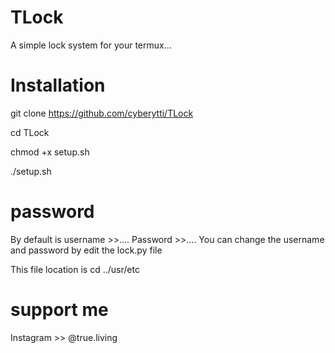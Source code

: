 # TLock

A simple lock system for your termux...

# Installation

git clone https://github.com/cyberytti/TLock

cd TLock

chmod +x setup.sh

./setup.sh

# password

By default is username >>....
              Password >>....
You can change the username and password by edit the lock.py file 

This file location is cd ../usr/etc

# support me 

Instagram >> @true.living


